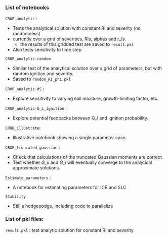 
### List of notebooks

<!-- #region -->
`CRUR_analytic` :
- Tests the analytical solution with constant RI and severity (no randomness)
- currently over a grid of severities, RIs, alphas and r_ls.
  - the results of this gridded test are saved to `result.pkl`
-  Also tests sensitivity to time step

`CRUR_analytic-random`
- Similar test of the analytical solution over a  grid of parameters, but with random ignition and severity.
- Saved to `random_RI_phi.pkl`

`CRUR_analytic-dS` :
- Explore sensitivity to varying soil moisture, growth-limiting factor, etc.

`CRUR_analytic-G_L_ignition` :
- Explore potential feedbacks between G_l and ignition probability.

`CRUR_illustrate`:
-  Illustrative notebook showing a single parameter case.

`CRUR_truncated_gaussian` :
 - Check that calculations of the truncated Gaussian moments are correct.
 - Test whether _G\_u_ and _G\_l_ will eventually converge to the analytical approximate solutions.

`Estimate_parameters` :
- A notebook for estimating parameters for ICB and SLC 


`Stability`
- Still a hodgepodge, including code to parallelize
<!-- #endregion -->

### List of pkl files:

`result.pkl` : test analytic solution for constant RI and severity
